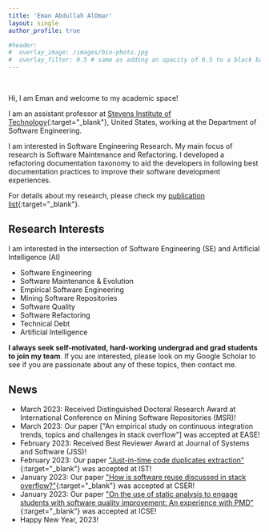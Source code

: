 ```yaml
---
title: 'Eman Abdullah AlOmar'
layout: single
author_profile: true

#header:
#  overlay_image: /images/bio-photo.jpg
#  overlay_filter: 0.5 # same as adding an opacity of 0.5 to a black background
---
```


<br>

<!--**I am in the job market!**-->


Hi, I am Eman and welcome to my academic space!

I am an assistant professor at [Stevens Institute of Technology](https://www.stevens.edu/){:target="_blank"}, United States, working at the Department of Software Engineering. 

I am interested in Software Engineering Research. My main focus of research is Software Maintenance and Refactoring. I developed a refactoring documentation taxonomy to aid the developers in following best documentation practices to improve their software development experiences.

For details about my research, please check my [publication list](https://emanalomar.github.io/AlOmarEA/publications/){:target="_blank"}.

## Research Interests

I am interested in the intersection of Software Engineering (SE) and Artificial Intelligence (AI)

- Software Engineering
- Software Maintenance & Evolution
- Empirical Software Engineering
- Mining Software Repositories
- Software Quality
- Software Refactoring
- Technical Debt
- Artificial Intelligence

**I always seek self-motivated, hard-working undergrad and grad students to join my team**. If you are interested, please look on my Google Scholar to see if you are passionate about any of these topics, then contact me.

## News
- March 2023: Received Distinguished Doctoral Research Award at International Conference on Mining Software Repositories (MSR)!
- March 2023: Our paper ["An empirical study on continuous integration trends, topics and challenges in stack overflow"] was accepted at EASE!
- February 2023: Received Best Reviewer Award at Journal of Systems and Software (JSS)!
- February 2023: Our paper ["Just-in-time code duplicates extraction"](/AlOmarEA/Preprint/IST23-preprint.pdf){:target="_blank"} was accepted at IST!
- January 2023: Our paper ["How is software reuse discussed in stack overflow?"](/AlOmarEA/Preprint/CSER23-preprint.pdf){:target="_blank"} was accepted at CSER!
- January 2023: Our paper ["On the use of static analysis to engage students with software quality improvement: An experience with PMD"](/AlOmarEA/Preprint/ICSE23-preprint.pdf){:target="_blank"} was accepted at ICSE!
- Happy New Year, 2023! 
<!--- September 2021: Our paper ["Behind the Scenes: On the relationship between developer experience and refactoring"](/AlOmarEA/Preprint/JSEP21-preprint.pdf){:target="_blank"} was accepted at JSEP!-->
<!--- July 2021: Our paper ["One thousand and one stories: A large-scale survey of software refactoring"](/AlOmarEA/Preprint/FSE21-preprint.pdf){:target="_blank"} was accepted at FSE!-->
<!--- June 2021: Our paper ["SATDBailiff - Mining and tracking self-admitted technical debt"](/AlOmarEA/Preprint/SCP21-preprint.pdf){:target="_blank"} was accepted at SCP!-->
<!--- June 2021: Our paper ["On preserving the behavior in software refactoring: A systematic mapping study"](/AlOmarEA/Preprint/IST21-preprint.pdf){:target="_blank"} was accepted at IST!-->
<!---  May 2021: I will be part of the Program Committee at [IWoR 2021](){:target="_blank"}.-->  
<!--- January  2021: Our paper ["Finding the needle in a haystack: On the automatic identification of accessibility user reviews"](/AlOmarEA/Preprint/CHI21-preprint.pdf){:target="_blank"} was accepted at CHI!-->
<!--- January  2021: Our paper ["Refactoring practices in the context of modern code review: An industrial case study at Xerox"](https://arxiv.org/pdf/2102.05201.pdf){:target="_blank"} was accepted at ICSE!-->





